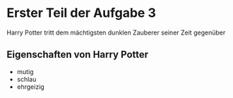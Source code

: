# Erster Teil der Aufgabe 3
Harry Potter tritt dem mächtigsten dunklen Zauberer seiner Zeit gegenüber
## Eigenschaften von Harry Potter 
* mutig
* schlau
* ehrgeizig